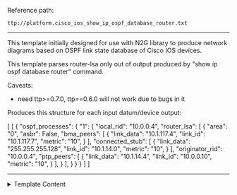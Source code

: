 Reference path:
```
ttp://platform.cisco_ios_show_ip_ospf_database_router.txt
```

---



This template initially designed for use with N2G library to produce network 
diagrams based on OSPF link state database of Cisco IOS devices.

This template parses router-lsa only out of output produced by 
"show ip ospf database router" command.

Caveats:
 - need ttp>=0.7.0, ttp==0.6.0 will not work due to bugs in it
 
Produces this structure for each input datum/device output:

[
    [
        {
            "ospf_processes": {
                "1": {
                    "local_rid": "10.0.0.4",
                    "router_lsa": [
                        {
                            "area": "0",
                            "asbr": False,
                            "bma_peers": [
                                {
                                    "link_data": "10.1.117.4",
                                    "link_id": "10.1.117.7",
                                    "metric": "10",
                                }
                            ],
                            "connected_stub": [
                                {
                                    "link_data": "255.255.255.128",
                                    "link_id": "10.1.14.0",
                                    "metric": "10",
                                }
                            ],
                            "originator_rid": "10.0.0.4",
                            "ptp_peers": [
                                {
                                    "link_data": "10.1.14.4",
                                    "link_id": "10.0.0.10",
                                    "metric": "10",
                                }
                            ],
                        }
                    ],
                }
            }
        }
    ]
]




---

<details><summary>Template Content</summary>
```
<doc>
This template initially designed for use with N2G library to produce network 
diagrams based on OSPF link state database of Cisco IOS devices.

This template parses router-lsa only out of output produced by 
"show ip ospf database router" command.

Caveats:
 - need ttp>=0.7.0, ttp==0.6.0 will not work due to bugs in it
 
Produces this structure for each input datum/device output:

[
    [
        {
            "ospf_processes": {
                "1": {
                    "local_rid": "10.0.0.4",
                    "router_lsa": [
                        {
                            "area": "0",
                            "asbr": False,
                            "bma_peers": [
                                {
                                    "link_data": "10.1.117.4",
                                    "link_id": "10.1.117.7",
                                    "metric": "10",
                                }
                            ],
                            "connected_stub": [
                                {
                                    "link_data": "255.255.255.128",
                                    "link_id": "10.1.14.0",
                                    "metric": "10",
                                }
                            ],
                            "originator_rid": "10.0.0.4",
                            "ptp_peers": [
                                {
                                    "link_data": "10.1.14.4",
                                    "link_id": "10.0.0.10",
                                    "metric": "10",
                                }
                            ],
                        }
                    ],
                }
            }
        }
    ]
]

</doc>

<group name="ospf_processes.{{ pid }}**">
            OSPF Router with ID ({{ local_rid }}) (Process ID {{ pid }})
            
<group name="router_lsa*" functions="record('area') | del('area') | void">
                Router Link States (Area {{ area }}) 
				
  <group set="area">
  LS Type: Router Links {{ _start_ }}
  Advertising Router: {{ originator_rid }}
  AS Boundary Router {{ asbr | set(True) | default(False) }}
  
    <group name="ptp_peers*">
    Link connected to: another Router (point-to-point) {{ _start_ }}
     (Link ID) Neighboring Router ID: {{ link_id }}
     (Link Data) Router Interface address: {{ link_data }}
       TOS 0 Metrics: {{ metric }}
{{ _end_ }}
    </group>
	
    <group name="connected_stub*">
    Link connected to: a Stub Network {{ _start_ }}
     (Link ID) Network/subnet number: {{ link_id }}
     (Link Data) Network Mask: {{ link_data }}
       TOS 0 Metrics: {{ metric }}
{{ _end_ }}
    </group>
	
    <group name="bma_peers*">
    Link connected to: a Transit Network {{ _start_ }}
     (Link ID) Designated Router address: {{ link_id }}
     (Link Data) Router Interface address: {{ link_data }}
       TOS 0 Metrics: {{ metric }}
{{ _end_ }}
    </group>
  </group>
</group>
</group>
```
</details>